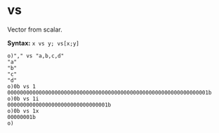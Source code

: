 # vs

Vector from scalar.

**Syntax:** ```x vs y; vs[x;y]```

```o
o)"," vs "a,b,c,d"
"a"
"b"
"c"
"d"
o)0b vs 1
0000000000000000000000000000000000000000000000000000000000000001b
o)0b vs 1i
00000000000000000000000000000001b
o)0b vs 1x
00000001b
o)
```
